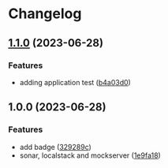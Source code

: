 # Changelog

## [1.1.0](https://github.com/ortisan/local-dev-environment/compare/v1.0.0...v1.1.0) (2023-06-28)


### Features

* adding application test ([b4a03d0](https://github.com/ortisan/local-dev-environment/commit/b4a03d0ccddbfea0b1b8b58d3a3e5eac8df9e720))

## 1.0.0 (2023-06-28)


### Features

* add badge ([329289c](https://github.com/ortisan/local-dev-environment/commit/329289c90b22fd41601b35fc3ccba2ffaa522cfa))
* sonar, localstack and mockserver ([1e9fa18](https://github.com/ortisan/local-dev-environment/commit/1e9fa18309ea6a004c6685598672ad72885941b3))
